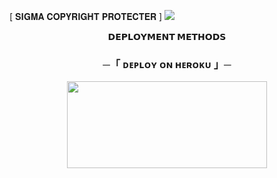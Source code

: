 [ 𝐒𝐈𝐆𝐌𝐀 𝐂𝐎𝐏𝐘𝐑𝐈𝐆𝐇𝐓 𝐏𝐑𝐎𝐓𝐄𝐂𝐓𝐄𝐑 ] 
  <img src="https://mallucampaign.in/images/img_1712476808.jpg">
<p align="center">
<b>𝗗𝗘𝗣𝗟𝗢𝗬𝗠𝗘𝗡𝗧 𝗠𝗘𝗧𝗛𝗢𝗗𝗦</b>
</p>

<h3 align="center">
    ─「 ᴅᴇᴩʟᴏʏ ᴏɴ ʜᴇʀᴏᴋᴜ 」─
</h3>

<p align="center"><a href="https://dashboard.heroku.com/new?template=https://github.com/Harsh123499/Copyrightrm"> <img src="https://img.shields.io/badge/Deploy%20On%20Heroku-black?style=for-the-badge&logo=heroku" width="320" height="138.45"/></a></p>
